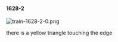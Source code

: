 #### 1628-2
![train-1628-2-0.png](https://github.com/lil-lab/nlvr/raw/master/nlvr/train/images/74/train-1628-2-0.png "train-1628-2-0.png")

there is a yellow triangle touching the edge